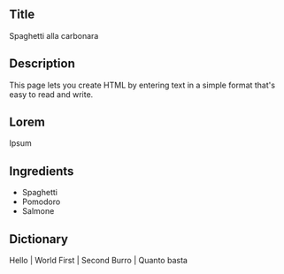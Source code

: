 Title
------
Spaghetti alla carbonara

Description
-----------
This page lets you create HTML by entering text
in a simple format that's easy to read and write.

Lorem
------
Ipsum

Ingredients
-----------
 - Spaghetti
 - Pomodoro
 - Salmone

Dictionary
----------
Hello | World
First | Second
Burro | Quanto basta
